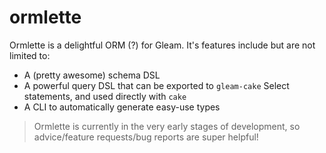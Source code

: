 # ormlette

Ormlette is a delightful ORM (?) for Gleam. It's features include but are not limited to:

- A (pretty awesome) schema DSL
- A powerful query DSL that can be exported to `gleam-cake` Select statements, and used directly with `cake`
- A CLI to automatically generate easy-use types

> Ormlette is currently in the very early stages of development, so advice/feature requests/bug reports are super helpful!
